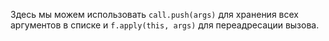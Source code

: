 Здесь мы можем использовать `call.push(args)` для хранения всех аргументов в списке и `f.apply(this, args)` для переадресации вызова.
